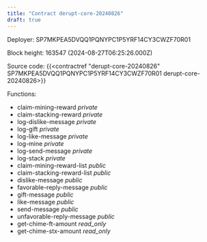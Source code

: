 ```yaml
---
title: "Contract derupt-core-20240826"
draft: true
---
```

Deployer: SP7MKPEA5DVQQ1PQNYPC1P5YRF14CY3CWZF70R01


 



Block height: 163547 (2024-08-27T06:25:26.000Z)

Source code: {{<contractref "derupt-core-20240826" SP7MKPEA5DVQQ1PQNYPC1P5YRF14CY3CWZF70R01 derupt-core-20240826>}}

Functions:

* claim-mining-reward _private_
* claim-stacking-reward _private_
* log-dislike-message _private_
* log-gift _private_
* log-like-message _private_
* log-mine _private_
* log-send-message _private_
* log-stack _private_
* claim-mining-reward-list _public_
* claim-stacking-reward-list _public_
* dislike-message _public_
* favorable-reply-message _public_
* gift-message _public_
* like-message _public_
* send-message _public_
* unfavorable-reply-message _public_
* get-chime-ft-amount _read_only_
* get-chime-stx-amount _read_only_
